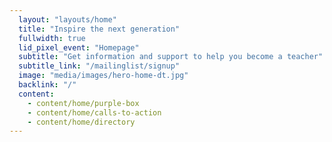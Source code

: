 ```yaml
---
  layout: "layouts/home"
  title: "Inspire the next generation"
  fullwidth: true
  lid_pixel_event: "Homepage"
  subtitle: "Get information and support to help you become a teacher"
  subtitle_link: "/mailinglist/signup"
  image: "media/images/hero-home-dt.jpg"
  backlink: "/"
  content:
    - content/home/purple-box
    - content/home/calls-to-action
    - content/home/directory
---
```

